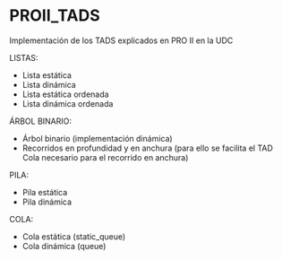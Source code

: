 # PROII_TADS
Implementación de los TADS explicados en PRO II en la UDC

LISTAS:
 - Lista estática
 - Lista dinámica
 - Lista estática ordenada
 - Lista dinámica ordenada

ÁRBOL BINARIO:
 - Árbol binario (implementación dinámica)
 - Recorridos en profundidad y en anchura (para ello se facilita el TAD Cola necesario para el recorrido en anchura)

PILA:
 - Pila estática
 - Pila dinámica

COLA:
 - Cola estática (static_queue)
 - Cola dinámica (queue)
